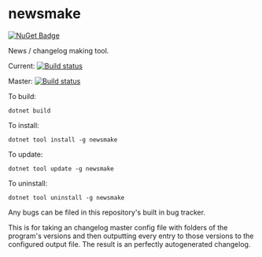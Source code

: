 # newsmake

[![NuGet Badge](https://buildstats.info/nuget/newsmake?includePreReleases=true)](https://www.nuget.org/packages/newsmake/)

News / changelog making tool.

Current: [![Build status](https://ci.appveyor.com/api/projects/status/h93bwvkrh8cfvgde?svg=true)](https://ci.appveyor.com/project/Elskom/newsmake)

Master: [![Build status](https://ci.appveyor.com/api/projects/status/h93bwvkrh8cfvgde/branch/master?svg=true)](https://ci.appveyor.com/project/Elskom/newsmake/branch/master)

To build:

    dotnet build

To install:

    dotnet tool install -g newsmake

To update:

    dotnet tool update -g newsmake

To uninstall:

    dotnet tool uninstall -g newsmake


Any bugs can be filed in this repository's built in bug tracker.

This is for taking an changelog master config file with folders of
the program's versions and then outputting every entry to those
versions to the configured output file. The result is an perfectly
autogenerated changelog.
